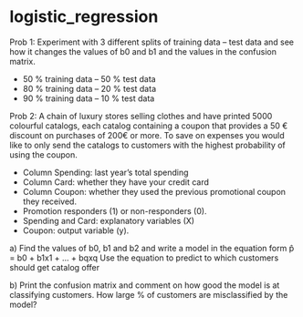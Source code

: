 # logistic_regression
Prob 1:
Experiment with 3 different splits of training data – test data and see how it changes the values of b0 and b1 and the values in the confusion matrix.
* 50 % training data – 50 % test data
* 80 % training data – 20 % test data
* 90 % training data – 10 % test data

Prob 2:
A chain of luxury stores selling clothes and have printed 5000 colourful catalogs, each catalog containing a coupon that provides a 50 € discount on purchases of 200€ 
or more. To save on expenses you would like to only send the catalogs to customers with the highest probability of using the coupon.
* Column Spending: last year’s total spending 
* Column Card: whether they have your credit card
* Column Coupon: whether they used the previous promotional coupon they received. 
* Promotion responders (1) or non-responders (0).
* Spending and Card: explanatory variables (X) 
* Coupon: output variable (y).

a) Find the values of b0, b1 and b2 and write a model in the equation form p̂ = b0 + b1x1 + ... + bqxq
Use the equation to predict to which customers should get catalog offer

b) Print the confusion matrix and comment on how good the model is at classifying customers. How large % of customers are misclassified by the model?
